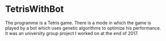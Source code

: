 # TetrisWithBot
The programme is a Tetris game. There is a mode in which the game is played by a bot which uses genetic algorithms to optimize his performance. It was an university group project I worked on at the end of 2017.
